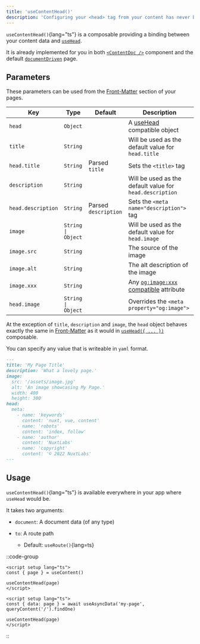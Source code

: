 ```yaml
---
title: 'useContentHead()'
description: 'Configuring your <head> tag from your content has never been easier!'
---
```


`useContentHead()`{lang="ts"} is a composable providing a binding between your content data and [`useHead`](https://v3.nuxtjs.org/guide/features/head-management).

It is already implemented for you in both [`<ContentDoc />`](/api/components/content-doc) component and the default [`documentDriven`](https://content.nuxtjs.org/guide/writing/document-driven) page.

## Parameters

These parameters can be used from the [Front-Matter](/guide/writing/markdown#front-matter) section of your pages.

| Key                | Type               | Default              | Description                                                                         |
| ------------------ | ------------------ | -------------------- | ----------------------------------------------------------------------------------- |
| `head`             | `Object`           |                      | A [useHead](https://v3.nuxtjs.org/guide/features/head-management) compatible object |
| `title`            | `String`           |                      | Will be used as the default value for `head.title`                                  |
| `head.title`       | `String`           | Parsed `title`       | Sets the `<title>` tag                                                              |
| `description`      | `String`           |                      | Will be used as the default value for `head.description`                            |
| `head.description` | `String`           | Parsed `description` | Sets the `<meta name="description">` tag                                            |
| `image`            | `String \| Object` |                      | Will be used as the default value for `head.image`                                  |
| `image.src`        | `String`           |                      | The source of the image                                                             |
| `image.alt`        | `String`           |                      | The alt description of the image                                                    |
| `image.xxx`        | `String`           |                      | Any [`og:image:xxx` compatible](https://ogp.me/#structured) attribute               |
| `head.image`       | `String \| Object` |                      | Overrides the `<meta property="og:image">`                                           |

At the exception of `title`, `description` and `image`, the `head` object behaves exactly the same in [Front-Matter](/guide/writing/markdown#front-matter) as it would in [`useHead({ ... })`](https://v3.nuxtjs.org/guide/features/head-management) composable.

You can specify any value that is writeable in `yaml` format.

```md [example-usage.md]
---
title: 'My Page Title'
description: 'What a lovely page.'
image:
  src: '/assets/image.jpg'
  alt: 'An image showcasing My Page.'
  width: 400
  height: 300
head:
  meta:
    - name: 'keywords'
      content: 'nuxt, vue, content'
    - name: 'robots'
      content: 'index, follow'
    - name: 'author'
      content: 'NuxtLabs'
    - name: 'copyright'
      content: '© 2022 NuxtLabs'
---
```

## Usage

`useContentHead()`{lang="ts"} is available everywhere in your app where `useHead` would be.

It takes two arguments:

- `document`: A document data (of any type)

- `to`: A route path
  - Default: `useRoute()`{lang=ts}

::code-group

  ```vue [with documentDriven]
  <script setup lang="ts">
  const { page } = useContent()

  useContentHead(page)
  </script>
  ```

  ```vue [with queryContent]
  <script setup lang="ts">
  const { data: page } = await useAsyncData('my-page', queryContent('/').findOne)

  useContentHead(page)
  </script>
  ```

::
